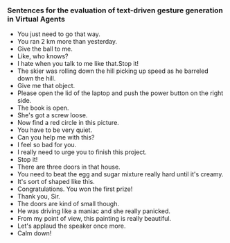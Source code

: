 ### Sentences for the evaluation of text-driven gesture generation in Virtual Agents

- You just need to go that way.
- You ran 2 km more than yesterday.
- Give the ball to me. 
- Like, who knows?
- I hate when you talk to me like that.Stop it!
- The skier was rolling down the hill picking up speed as he barreled down the hill.
- Give me that object.
- Please open the lid of the laptop and push the power button on the right side.
- The book is open. 
- She's got a screw loose.
- Now find a red circle in this picture.
- You have to be very quiet.
- Can you help me with this?
- I feel so bad for you.
- I really need to urge you to finish this project. 
- Stop it!
- There are three doors in that house.
- You need to beat the egg and sugar mixture really hard until it's creamy.
- It's sort of shaped like this.
- Congratulations. You won the first prize!
- Thank you, Sir.
- The doors are kind of small though.
- He was driving like a maniac and she really panicked.
- From my point of view, this painting is really beautiful.
- Let's applaud the speaker once more.
- Calm down!
